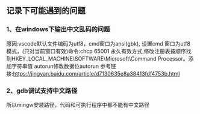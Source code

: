 ## 记录下可能遇到的问题

### 1、在windows下输出中文乱码的问题
原因:vscode默认文件编码为utf8，cmd窗口为ansi(gbk),
设置cmd 窗口为utf8 模式，(只对当前窗口有效)命令:chcp 65001
永久有效方式,修改注册表按顺序找到HKEY_LOCAL_MACHINE\SOFTWARE\Microsoft\Command Processor。添加字符串值 autorun修改数据位autorun
参考链接:https://jingyan.baidu.com/article/d7130635e8a38413fdf4753b.html  
### 2、gdb调试支持中文路径
 所以mingw安装路径，代码和可执行程序中都不能有中文路径